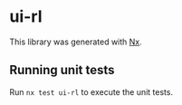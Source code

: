 # ui-rl

This library was generated with [Nx](https://nx.dev).

## Running unit tests

Run `nx test ui-rl` to execute the unit tests.
